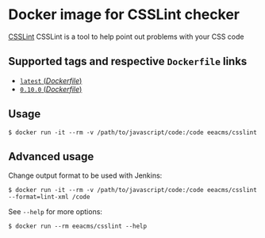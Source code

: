 # Docker image for CSSLint checker

[CSSLint](https://www.npmjs.com/package/csslint) CSSLint is a tool to help point out problems with your CSS code  

## Supported tags and respective `Dockerfile` links

- [`latest` (*Dockerfile*)](https://github.com/eea/eea.docker.csslint/blob/master/Dockerfile)
- [`0.10.0` (*Dockerfile*)](https://github.com/eea/eea.docker.csslint/blob/0.10.0/Dockerfile)

## Usage

```console
$ docker run -it --rm -v /path/to/javascript/code:/code eeacms/csslint
```

## Advanced usage

Change output format to be used with Jenkins:

```console
$ docker run -it --rm -v /path/to/javascript/code:/code eeacms/csslint --format=lint-xml /code
```

See `--help` for more options:

```console
$ docker run --rm eeacms/csslint --help
```
